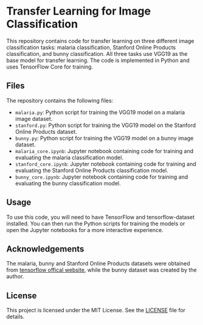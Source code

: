 # Transfer Learning for Image Classification

This repository contains code for transfer learning on three different image classification tasks: malaria classification, Stanford Online Products classification, and bunny classification. All three tasks use VGG19 as the base model for transfer learning. The code is implemented in Python and uses TensorFlow Core for training.

## Files

The repository contains the following files:

- `malaria.py`: Python script for training the VGG19 model on a malaria image dataset.
- `stanford.py`: Python script for training the VGG19 model on the Stanford Online Products dataset.
- `bunny.py`: Python script for training the VGG19 model on a bunny image dataset.
- `malaria_core.ipynb`: Jupyter notebook containing code for training and evaluating the malaria classification model.
- `stanford_core.ipynb`: Jupyter notebook containing code for training and evaluating the Stanford Online Products classification model.
- `bunny_core.ipynb`: Jupyter notebook containing code for training and evaluating the bunny classification model.

## Usage

To use this code, you will need to have TensorFlow and tensorflow-dataset installed. You can then run the Python scripts for training the models or open the Jupyter notebooks for a more interactive experience.

## Acknowledgements

The malaria, bunny  and Stanford Online Products datasets were obtained from [tensorflow offical website](https://www.tensorflow.org/datasets/catalog/), while the bunny dataset was created by the author.

## License

This project is licensed under the MIT License. See the [LICENSE](LICENSE) file for details.
